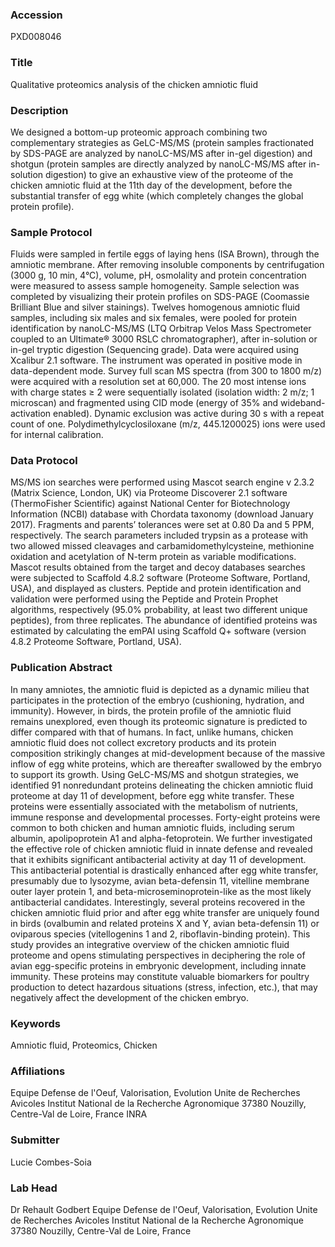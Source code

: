 ### Accession
PXD008046

### Title
Qualitative proteomics analysis of the chicken amniotic fluid

### Description
We designed a bottom-up proteomic approach combining two complementary strategies as GeLC-MS/MS (protein samples fractionated by SDS-PAGE are analyzed by nanoLC-MS/MS after in-gel digestion) and shotgun (protein samples are directly analyzed by nanoLC-MS/MS after in-solution digestion) to give an exhaustive view of the proteome of the chicken amniotic fluid at the 11th day of the development, before the substantial transfer of egg white (which completely changes the global protein profile).

### Sample Protocol
Fluids were sampled in fertile eggs of laying hens (ISA Brown), through the amniotic membrane. After removing insoluble components by centrifugation (3000 g, 10 min, 4°C), volume, pH, osmolality and protein concentration were measured to assess sample homogeneity. Sample selection was completed by visualizing their protein profiles on SDS-PAGE (Coomassie Brilliant Blue and silver stainings). Twelves homogenous amniotic fluid samples, including six males and six females, were pooled for protein identification by nanoLC-MS/MS (LTQ Orbitrap Velos Mass Spectrometer coupled to an Ultimate® 3000 RSLC chromatographer), after in-solution or in-gel tryptic digestion (Sequencing grade). Data were acquired using Xcalibur 2.1 software. The instrument was operated in positive mode in data-dependent mode. Survey full scan MS spectra (from 300 to 1800 m/z) were acquired with a resolution set at 60,000. The 20 most intense ions with charge states ≥ 2 were sequentially isolated (isolation width: 2 m/z; 1 microscan) and fragmented using CID mode (energy of 35% and wideband-activation enabled). Dynamic exclusion was active during 30 s with a repeat count of one. Polydimethylcyclosiloxane (m/z, 445.1200025) ions were used for internal calibration.

### Data Protocol
MS/MS ion searches were performed using Mascot search engine v 2.3.2 (Matrix Science, London, UK) via Proteome Discoverer 2.1 software (ThermoFisher Scientific) against National Center for Biotechnology Information (NCBI) database with Chordata taxonomy (download January 2017). Fragments and parents’ tolerances were set at 0.80 Da and 5 PPM, respectively. The search parameters included trypsin as a protease with two allowed missed cleavages and carbamidomethylcysteine, methionine oxidation and acetylation of N-term protein as variable modifications. Mascot results obtained from the target and decoy databases searches were subjected to Scaffold 4.8.2 software (Proteome Software, Portland, USA), and displayed as clusters. Peptide and protein identification and validation were performed using the Peptide and Protein Prophet algorithms, respectively (95.0% probability, at least two different unique peptides), from three replicates. The abundance of identified proteins was estimated by calculating the emPAI using Scaffold Q+ software (version 4.8.2 Proteome Software, Portland, USA).

### Publication Abstract
In many amniotes, the amniotic fluid is depicted as a dynamic milieu that participates in the protection of the embryo (cushioning, hydration, and immunity). However, in birds, the protein profile of the amniotic fluid remains unexplored, even though its proteomic signature is predicted to differ compared with that of humans. In fact, unlike humans, chicken amniotic fluid does not collect excretory products and its protein composition strikingly changes at mid-development because of the massive inflow of egg white proteins, which are thereafter swallowed by the embryo to support its growth. Using GeLC-MS/MS and shotgun strategies, we identified 91 nonredundant proteins delineating the chicken amniotic fluid proteome at day 11 of development, before egg white transfer. These proteins were essentially associated with the metabolism of nutrients, immune response and developmental processes. Forty-eight proteins were common to both chicken and human amniotic fluids, including serum albumin, apolipoprotein A1 and alpha-fetoprotein. We further investigated the effective role of chicken amniotic fluid in innate defense and revealed that it exhibits significant antibacterial activity at day 11 of development. This antibacterial potential is drastically enhanced after egg white transfer, presumably due to lysozyme, avian beta-defensin 11, vitelline membrane outer layer protein 1, and beta-microseminoprotein-like as the most likely antibacterial candidates. Interestingly, several proteins recovered in the chicken amniotic fluid prior and after egg white transfer are uniquely found in birds (ovalbumin and related proteins X and Y, avian beta-defensin 11) or oviparous species (vitellogenins 1 and 2, riboflavin-binding protein). This study provides an integrative overview of the chicken amniotic fluid proteome and opens stimulating perspectives in deciphering the role of avian egg-specific proteins in embryonic development, including innate immunity. These proteins may constitute valuable biomarkers for poultry production to detect hazardous situations (stress, infection, etc.), that may negatively affect the development of the chicken embryo.

### Keywords
Amniotic fluid, Proteomics, Chicken

### Affiliations
Equipe Defense de l'Oeuf, Valorisation, Evolution Unite de Recherches Avicoles Institut National de la Recherche Agronomique 37380 Nouzilly, Centre-Val de Loire, France
INRA

### Submitter
Lucie Combes-Soia

### Lab Head
Dr Rehault Godbert
Equipe Defense de l'Oeuf, Valorisation, Evolution Unite de Recherches Avicoles Institut National de la Recherche Agronomique 37380 Nouzilly, Centre-Val de Loire, France


